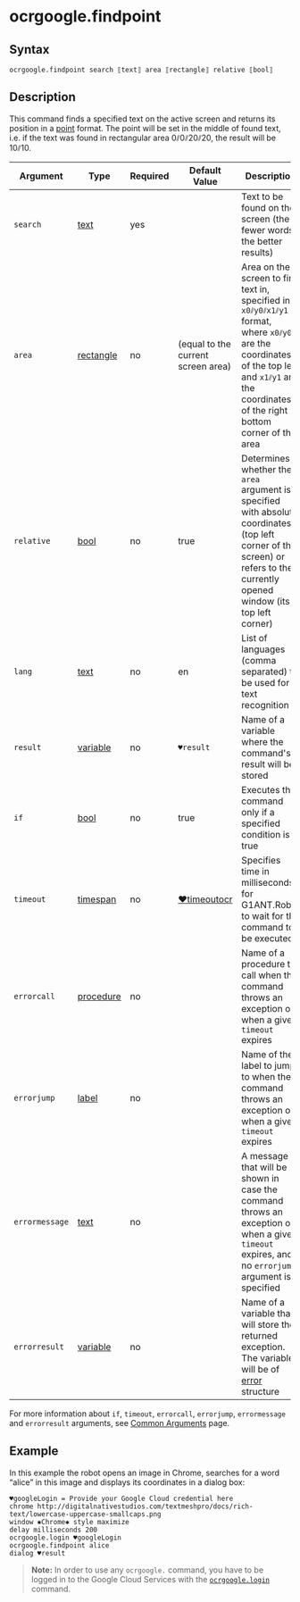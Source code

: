 # ocrgoogle.findpoint

## Syntax

```G1ANT
ocrgoogle.findpoint search ⟦text⟧ area ⟦rectangle⟧ relative ⟦bool⟧ 
```

## Description

This command finds a specified text on the active screen and returns its position in a [point](https://manual.g1ant.com/link/G1ANT.Language/G1ANT.Language/Structures/PointStructure.md) format. The point will be set in the middle of found text, i.e. if the text was found in rectangular area 0⫽0⫽20⫽20, the result will be 10⫽10.

| Argument       | Type                                                         | Required | Default Value                                                | Description                                                  |
| -------------- | ------------------------------------------------------------ | -------- | ------------------------------------------------------------ | ------------------------------------------------------------ |
| `search`       | [text](https://manual.g1ant.com/link/G1ANT.Language/G1ANT.Language/Structures/TextStructure.md) | yes      |                                                              | Text to be found on the screen (the fewer words, the better results) |
| `area`         | [rectangle](https://manual.g1ant.com/link/G1ANT.Language/G1ANT.Language/Structures/RectangleStructure.md) | no       | (equal to the current screen area)                           | Area on the screen to find text in, specified in `x0⫽y0⫽x1⫽y1` format, where `x0⫽y0` are the coordinates of the top left and `x1⫽y1` are the coordinates of the right bottom corner of the area |
| `relative`     | [bool](https://manual.g1ant.com/link/G1ANT.Language/G1ANT.Language/Structures/BooleanStructure.md) | no       | true                                                         | Determines whether the `area` argument is specified with absolute coordinates (top left corner of the screen) or refers to the currently opened window (its top left corner) |
| `lang`         | [text](https://manual.g1ant.com/link/G1ANT.Language/G1ANT.Language/Structures/TextStructure.md) | no       | en                                                           | List of languages (comma separated) to be used for text recognition |
| `result`       | [variable](https://manual.g1ant.com/link/G1ANT.Language/G1ANT.Language/Structures/VariableStructure.md) | no       | `♥result`                                                    | Name of a variable where the command's result will be stored |
| `if`           | [bool](https://manual.g1ant.com/link/G1ANT.Language/G1ANT.Language/Structures/BooleanStructure.md) | no       | true                                                         | Executes the command only if a specified condition is true   |
| `timeout`      | [timespan](https://manual.g1ant.com/link/G1ANT.Language/G1ANT.Language/Structures/TimeSpanStructure.md) | no       | [♥timeoutocr](https://manual.g1ant.com/link/G1ANT.Addon.Ocr.Google/G1ANT.Addon.Ocr.Google/Variables/TimeoutOcrVariable.md) | Specifies time in milliseconds for G1ANT.Robot to wait for the command to be executed |
| `errorcall`    | [procedure](https://manual.g1ant.com/link/G1ANT.Language/G1ANT.Language/Structures/ProcedureStructure.md) | no       |                                                              | Name of a procedure to call when the command throws an exception or when a given `timeout` expires |
| `errorjump`    | [label](https://manual.g1ant.com/link/G1ANT.Language/G1ANT.Language/Structures/LabelStructure.md) | no       |                                                              | Name of the label to jump to when the command throws an exception or when a given `timeout` expires |
| `errormessage` | [text](https://manual.g1ant.com/link/G1ANT.Language/G1ANT.Language/Structures/TextStructure.md) | no       |                                                              | A message that will be shown in case the command throws an exception or when a given `timeout` expires, and no `errorjump` argument is specified |
| `errorresult`  | [variable](https://manual.g1ant.com/link/G1ANT.Language/G1ANT.Language/Structures/VariableStructure.md) | no       |                                                              | Name of a variable that will store the returned exception. The variable will be of [error](https://manual.g1ant.com/link/G1ANT.Language/G1ANT.Language/Structures/ErrorStructure.md) structure |

For more information about `if`, `timeout`, `errorcall`, `errorjump`, `errormessage` and `errorresult` arguments, see [Common Arguments](https://manual.g1ant.com/link/G1ANT.Manual/appendices/common-arguments.md) page.

## Example

In this example the robot opens an image in Chrome, searches for a word “alice” in this image and displays its coordinates in a dialog box:

```G1ANT
♥googleLogin = Provide your Google Cloud credential here
chrome http://digitalnativestudios.com/textmeshpro/docs/rich-text/lowercase-uppercase-smallcaps.png
window ✱Chrome✱ style maximize
delay milliseconds 200
ocrgoogle.login ♥googleLogin
ocrgoogle.findpoint alice
dialog ♥result
```

> **Note:** In order to use any `ocrgoogle.` command, you have to be logged in to the Google Cloud Services with the [`ocrgoogle.login`](https://manual.g1ant.com/link/G1ANT.Addon.Ocr.Google/G1ANT.Addon.Ocr.Google/Commands/OcrGoogleLoginCommand.md) command.

